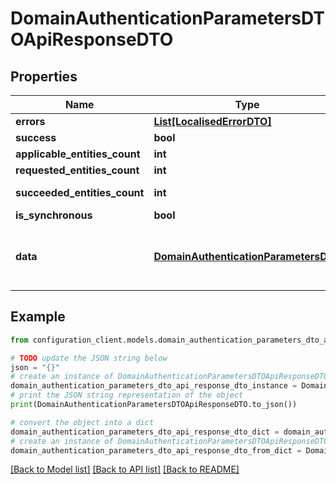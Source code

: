 # DomainAuthenticationParametersDTOApiResponseDTO


## Properties

Name | Type | Description | Notes
------------ | ------------- | ------------- | -------------
**errors** | [**List[LocalisedErrorDTO]**](LocalisedErrorDTO.md) |  | [optional] 
**success** | **bool** |  | [optional] 
**applicable_entities_count** | **int** |  | [optional] 
**requested_entities_count** | **int** |  | [optional] 
**succeeded_entities_count** | **int** |  | [optional] [readonly] 
**is_synchronous** | **bool** |  | [optional] 
**data** | [**DomainAuthenticationParametersDTO**](DomainAuthenticationParametersDTO.md) | The updated entity in case of modifications or creation | [optional] 

## Example

```python
from configuration_client.models.domain_authentication_parameters_dto_api_response_dto import DomainAuthenticationParametersDTOApiResponseDTO

# TODO update the JSON string below
json = "{}"
# create an instance of DomainAuthenticationParametersDTOApiResponseDTO from a JSON string
domain_authentication_parameters_dto_api_response_dto_instance = DomainAuthenticationParametersDTOApiResponseDTO.from_json(json)
# print the JSON string representation of the object
print(DomainAuthenticationParametersDTOApiResponseDTO.to_json())

# convert the object into a dict
domain_authentication_parameters_dto_api_response_dto_dict = domain_authentication_parameters_dto_api_response_dto_instance.to_dict()
# create an instance of DomainAuthenticationParametersDTOApiResponseDTO from a dict
domain_authentication_parameters_dto_api_response_dto_from_dict = DomainAuthenticationParametersDTOApiResponseDTO.from_dict(domain_authentication_parameters_dto_api_response_dto_dict)
```
[[Back to Model list]](../README.md#documentation-for-models) [[Back to API list]](../README.md#documentation-for-api-endpoints) [[Back to README]](../README.md)


